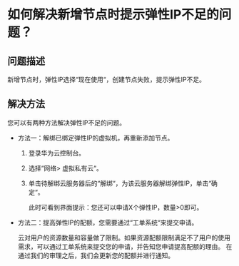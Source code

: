 # 如何解决新增节点时提示弹性IP不足的问题？<a name="cce_01_0081"></a>

## 问题描述<a name="s29366dd7fe2e4257bd9481f435155270"></a>

新增节点时，弹性IP选择“现在使用“，创建节点失败，提示弹性IP不足。

## 解决方法<a name="section35821611617"></a>

您可以有两种方法解决弹性IP不足的问题。

-   方法一：解绑已绑定弹性IP的虚拟机，再重新添加节点。
    1.  登录华为云控制台。
    2.  选择“网络\>  虚拟私有云“。
    3.  单击待解绑云服务器后的“解绑“，为该云服务器解绑弹性IP，单击“确定“。

        此时可看到界面提示：您还可以申请X个弹性IP，数量\>0即可。


-   方法二：提高弹性IP的配额，您需要通过“工单系统“来提交申请。

    云对用户的资源数量和容量做了限制。如果资源配额限制满足不了用户的使用需求，可以通过工单系统来提交您的申请，并告知您申请提高配额的理由。 在通过我们的审理之后，我们会更新您的配额并进行通知。


